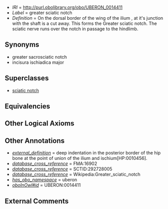  * *IRI* = http://purl.obolibrary.org/obo/UBERON_0014411
 * *Label* = greater sciatic notch
 * *Definition* = On the dorsal border of the wing of the ilium , at it's junction with the shaft is a cut away. This forms the Greater sciatic notch. The sciatic nerve runs over the notch in passage to the hindlimb.

## Synonyms

 * greater sacrosciatic notch
 * incisura ischiadica major

## Superclasses

 * [sciatic notch](../../UBERON/30/UBERON_0014430.md)

## Equivalencies


## Other Logical Axioms


## Other Annotations

 * *[external_definition](../../UBPROP/01/UBPROP_0000001.md)* = deep indentation in the posterior border of the hip bone at the point of union of the ilium and ischium[HP:0010456].
 * *[database_cross_reference](../../ef/oboInOwl#hasDbXref.md)* = FMA:16902
 * *[database_cross_reference](../../ef/oboInOwl#hasDbXref.md)* = SCTID:292728005
 * *[database_cross_reference](../../ef/oboInOwl#hasDbXref.md)* = Wikipedia:Greater_sciatic_notch
 * *[has_obo_namespace](../../ce/oboInOwl#hasOBONamespace.md)* = uberon
 * *[oboInOwl#id](../../id/oboInOwl#id.md)* = UBERON:0014411

## External Comments

